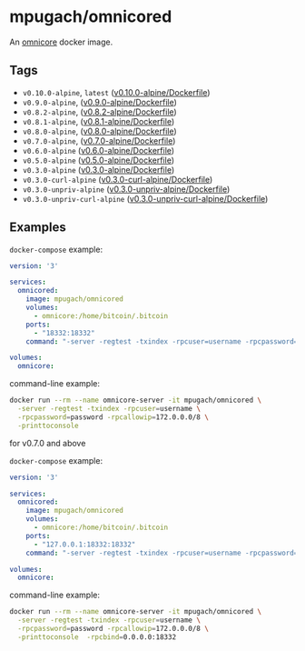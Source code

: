 # mpugach/omnicored

An [omnicore](https://github.com/OmniLayer/omnicore) docker image.

## Tags
- `v0.10.0-alpine`, `latest` ([v0.10.0-alpine/Dockerfile](https://github.com/mpugach/docker_omnicored/blob/master/v0.10.0-alpine/Dockerfile))
- `v0.9.0-alpine`, ([v0.9.0-alpine/Dockerfile](https://github.com/mpugach/docker_omnicored/blob/master/v0.9.0-alpine/Dockerfile))
- `v0.8.2-alpine`, ([v0.8.2-alpine/Dockerfile](https://github.com/mpugach/docker_omnicored/blob/master/v0.8.2-alpine/Dockerfile))
- `v0.8.1-alpine`, ([v0.8.1-alpine/Dockerfile](https://github.com/mpugach/docker_omnicored/blob/master/v0.8.1-alpine/Dockerfile))
- `v0.8.0-alpine`, ([v0.8.0-alpine/Dockerfile](https://github.com/mpugach/docker_omnicored/blob/master/v0.8.0-alpine/Dockerfile))
- `v0.7.0-alpine`, ([v0.7.0-alpine/Dockerfile](https://github.com/mpugach/docker_omnicored/blob/master/v0.7.0-alpine/Dockerfile))
- `v0.6.0-alpine` ([v0.6.0-alpine/Dockerfile](https://github.com/mpugach/docker_omnicored/blob/master/v0.6.0-alpine/Dockerfile))
- `v0.5.0-alpine` ([v0.5.0-alpine/Dockerfile](https://github.com/mpugach/docker_omnicored/blob/master/v0.5.0-alpine/Dockerfile))
- `v0.3.0-alpine` ([v0.3.0-alpine/Dockerfile](https://github.com/mpugach/docker_omnicored/blob/master/v0.3.0-alpine/Dockerfile))
- `v0.3.0-curl-alpine` ([v0.3.0-curl-alpine/Dockerfile](https://github.com/mpugach/docker_omnicored/blob/master/v0.3.0-curl-alpine/Dockerfile))
- `v0.3.0-unpriv-alpine` ([v0.3.0-unpriv-alpine/Dockerfile](https://github.com/mpugach/docker_omnicored/blob/master/v0.3.0-unpriv-alpine/Dockerfile))
- `v0.3.0-unpriv-curl-alpine` ([v0.3.0-unpriv-curl-alpine/Dockerfile](https://github.com/mpugach/docker_omnicored/blob/master/v0.3.0-unpriv-curl-alpine/Dockerfile))

## Examples

`docker-compose` example:

```yml
version: '3'

services:
  omnicored:
    image: mpugach/omnicored
    volumes:
      - omnicore:/home/bitcoin/.bitcoin
    ports:
      - "18332:18332"
    command: "-server -regtest -txindex -rpcuser=username -rpcpassword=password -rpcallowip=172.0.0.0/8 -printtoconsole"

volumes:
  omnicore:
```

command-line example:

```sh
docker run --rm --name omnicore-server -it mpugach/omnicored \
  -server -regtest -txindex -rpcuser=username \
  -rpcpassword=password -rpcallowip=172.0.0.0/8 \
  -printtoconsole
```

for v0.7.0 and above

`docker-compose` example:

```yml
version: '3'

services:
  omnicored:
    image: mpugach/omnicored
    volumes:
      - omnicore:/home/bitcoin/.bitcoin
    ports:
      - "127.0.0.1:18332:18332"
    command: "-server -regtest -txindex -rpcuser=username -rpcpassword=password -rpcallowip=172.0.0.0/8 -printtoconsole -rpcbind=0.0.0.0:18332"

volumes:
  omnicore:
```

command-line example:

```sh
docker run --rm --name omnicore-server -it mpugach/omnicored \
  -server -regtest -txindex -rpcuser=username \
  -rpcpassword=password -rpcallowip=172.0.0.0/8 \
  -printtoconsole  -rpcbind=0.0.0.0:18332
```